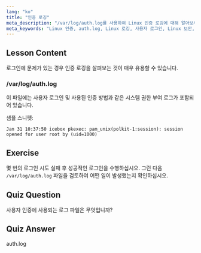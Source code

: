 ```yaml
---
lang: "ko"
title: "인증 로깅"
meta_description: "/var/log/auth.log를 사용하여 Linux 인증 로깅에 대해 알아보세요. 이 필수 가이드를 통해 사용자 로그인을 이해하고 액세스 문제를 해결하세요."
meta_keywords: "Linux 인증, auth.log, Linux 로깅, 사용자 로그인, Linux 보안, 초급, 튜토리얼, 가이드"
---
```


## Lesson Content

로그인에 문제가 있는 경우 인증 로깅을 살펴보는 것이 매우 유용할 수 있습니다.

### /var/log/auth.log

이 파일에는 사용자 로그인 및 사용된 인증 방법과 같은 시스템 권한 부여 로그가 포함되어 있습니다.

샘플 스니펫:

```plaintext
Jan 31 10:37:50 icebox pkexec: pam_unix(polkit-1:session): session opened for user root by (uid=1000)
```

## Exercise

몇 번의 로그인 시도 실패 후 성공적인 로그인을 수행하십시오. 그런 다음 `/var/log/auth.log` 파일을 검토하여 어떤 일이 발생했는지 확인하십시오.

## Quiz Question

사용자 인증에 사용되는 로그 파일은 무엇입니까?

## Quiz Answer

auth.log
